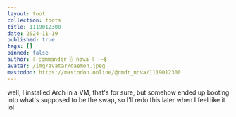 ```yaml
---
layout: toot
collection: toots
title: 1119012300
date: 2024-11-19
published: true
tags: []
pinned: false
author: ⸸ commander ░ nova ⸸ :~$
avatar: /img/avatar/daemon.jpeg
mastodon: https://mastodon.online/@cmdr_nova/1119012300
---
```


well, I installed Arch in a VM, that's for sure, but somehow ended up booting into what's supposed to be the swap, so I'll redo this later when I feel like it lol
